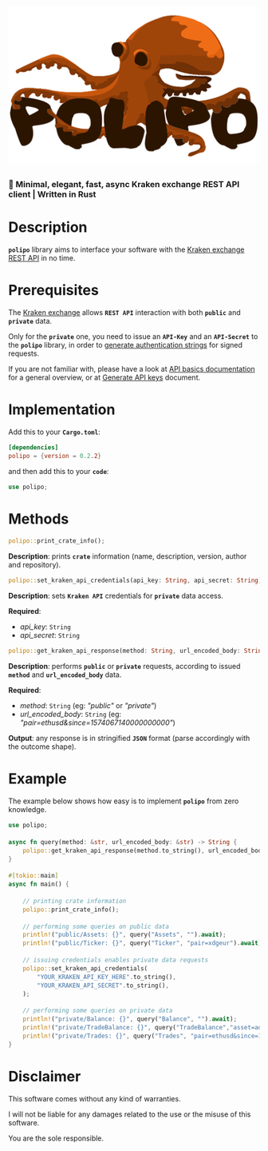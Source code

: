 ![polipo](./polipo-logo.png)
=

### 🐙 Minimal, elegant, fast, async Kraken exchange REST API client | Written in Rust

# Description

**```polipo```** library aims to interface your software with the [Kraken exchange REST API](https://support.kraken.com/hc/en-us/sections/360000201263-REST-API) in no time.

# Prerequisites

The [Kraken exchange](https://kraken.com) allows **```REST API```** interaction with both **```public```** and **```private```** data.

Only for the **```private```** one, you need to issue an **```API-Key```** and an **```API-Secret```** to the **```polipo```** library, in order to [generate authentication strings](https://support.kraken.com/hc/en-us/articles/360022635592-Generate-authentication-strings-REST-API-) for signed requests.

If you are not familiar with, please have a look at [API basics documentation](https://support.kraken.com/hc/en-us/sections/360004645712-API-Basics) for a general overview, or at [Generate API keys](https://support.kraken.com/hc/en-us/articles/360022839451-Generate-API-keys) document.

# Implementation

Add this to your **```Cargo.toml```**:
```toml
[dependencies]
polipo = {version = 0.2.2}
```

and then add this to your **```code```**:
```rust
use polipo;
```

# Methods

```rust
polipo::print_crate_info();
```
**Description**: prints **```crate```** information (name, description, version, author and repository).

```rust
polipo::set_kraken_api_credentials(api_key: String, api_secret: String);
```

**Description**: sets **```Kraken API```** credentials for **```private```** data access.

**Required**:

* *api_key*: ```String```
* *api_secret*: ```String```

```rust
polipo::get_kraken_api_response(method: String, url_encoded_body: String).await;
```

**Description**: performs **```public```** or **```private```** requests, according to issued **```method```** and **```url_encoded_body```** data.

**Required**:

* *method*: ```String``` (eg: *"public"* or *"private"*)
* *url_encoded_body*: ```String``` (eg: *"pair=ethusd&since=1574067140000000000"*)

**Output**: any response is in stringified **```JSON```** format (parse accordingly with the outcome shape).

# Example

The example below shows how easy is to implement **```polipo```** from zero knowledge.

```rust
use polipo;

async fn query(method: &str, url_encoded_body: &str) -> String {
    polipo::get_kraken_api_response(method.to_string(), url_encoded_body.to_string()).await
}

#[tokio::main]
async fn main() {
    
    // printing crate information
    polipo::print_crate_info();

    // performing some queries on public data
    println!("public/Assets: {}", query("Assets", "").await);
    println!("public/Ticker: {}", query("Ticker", "pair=xdgeur").await);

    // issuing credentials enables private data requests
    polipo::set_kraken_api_credentials(
        "YOUR_KRAKEN_API_KEY_HERE".to_string(),
        "YOUR_KRAKEN_API_SECRET".to_string(),
    );

    // performing some queries on private data
    println!("private/Balance: {}", query("Balance", "").await);
    println!("private/TradeBalance: {}", query("TradeBalance","asset=ada").await);
    println!("private/Trades: {}", query("Trades", "pair=ethusd&since=1574067140000000000").await);
}
```

# Disclaimer

This software comes without any kind of warranties.

I will not be liable for any damages related to the use or the misuse of this software.

You are the sole responsible.

